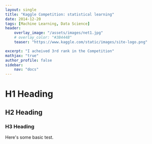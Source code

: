 ```yaml
---
layout: single
title: "Kaggle Competition: statistical learning"
date: 2014-12-20
tags: [Machine Learning, Data Science]
header:
    overlay_image: "/assets/images/net1.jpg"
    # overlay_color: "#3B444B"
    teaser: "https://www.kaggle.com/static/images/site-logo.png"

excerpt: "I acheived 3rd rank in the Competition"
mathjax: "true"
author_profile: false
sidebar:
    nav: "docs"
---
```


# H1 Heading

## H2 Heading

### H3 Heading

Here's some basic test.